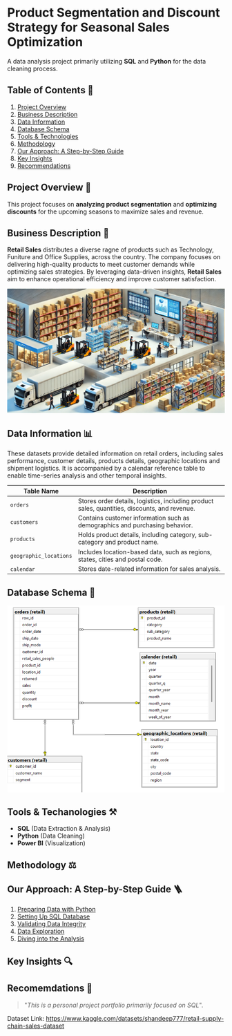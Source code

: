 # Product Segmentation and Discount Strategy for Seasonal Sales Optimization

A data analysis project primarily utilizing **SQL** and **Python** for the data cleaning process.

## Table of Contents 📖

1. [Project Overview]
2. [Business Description]
3. [Data Information]
4. [Database Schema]
5. [Tools & Technologies]
6. [Methodology]
7. [Our Approach: A Step-by-Step Guide]
8. [Key Insights]
9. [Recommendations]

## Project Overview 📌

This project focuses on **analyzing product segmentation** and **optimizing discounts** for the upcoming seasons to maximize sales and revenue.

## Business Description 💼

**Retail Sales** distributes a diverse ragne of products such as Technology, Funiture and Office Supplies, across the country. The company focuses on delivering high-quality products to meet customer demands while optimizing sales strategies. By leveraging data-driven insights, **Retail Sales** aim to enhance operational efficiency and improve customer satisfaction.

<img alt="retail_sales" src="https://raw.githubusercontent.com/nyanlinhtike-yc/Retail-Supply-Chain/refs/heads/main/images/retail%20sales.webp">

## Data Information 📊

These datasets provide detailed information on retail orders, including sales performance, customer details, products details, geographic locations and shipment logistics. It is accompanied by a calendar reference table to enable time-series analysis and other temporal insights.

| **Table Name**         | **Description**                                               |
|--------------------|-----------------------------------------------------------|
| `orders`           | Stores order details, logistics, including product sales, quantities, discounts, and revenue. |
| `customers`        | Contains customer information such as demographics and purchasing behavior. |
| `products`        | Holds product details, including category, sub-category and product name. |
| `geographic_locations` | Includes location-based data, such as regions, states, cities and postal code. |
| `calendar`        | Stores date-related information for sales analysis. |

## Database Schema 📝

<img alt="schema" src="https://raw.githubusercontent.com/nyanlinhtike-yc/Retail-Supply-Chain/refs/heads/main/images/schema.png">

## Tools & Techanologies ⚒️

* **SQL** (Data Extraction & Analysis)
* **Python** (Data Cleaning)
* **Power BI** (Visualization)

## Methodology ⚖️

## Our Approach: A Step-by-Step Guide 🪜

1. [Preparing Data with Python]
2. [Setting Up SQL Database]
3. [Validating Data Integrity]
4. [Data Exploration]
5. [Diving into the Analysis]

## Key Insights 🔍

## Recomemdations 📄

[Project Overview]: https://github.com/nyanlinhtike-yc/Retail-Supply-Chain/tree/main?tab=readme-ov-file#project-overview-
[Business Description]: https://github.com/nyanlinhtike-yc/Retail-Supply-Chain/tree/main#business-description-
[Data Information]: https://github.com/nyanlinhtike-yc/Retail-Supply-Chain/tree/main#data-information-
[Database Schema]: https://github.com/nyanlinhtike-yc/Retail-Supply-Chain/tree/main#database-schema-
[Tools & Technologies]: https://github.com/nyanlinhtike-yc/Retail-Supply-Chain/tree/main?tab=readme-ov-file#tools--techanologies-%EF%B8%8F
[Methodology]: https://github.com/nyanlinhtike-yc/Retail-Supply-Chain/tree/main?tab=readme-ov-file#methodology-%EF%B8%8F
[Our Approach: A Step-by-Step Guide]: https://github.com/nyanlinhtike-yc/Retail-Supply-Chain/tree/main?tab=readme-ov-file#our-approach-a-step-by-step-guide-
[Key Insights]: https://github.com/nyanlinhtike-yc/Retail-Supply-Chain/tree/main?tab=readme-ov-file#key-insights-
[Recommendations]: https://github.com/nyanlinhtike-yc/Retail-Supply-Chain/tree/main?tab=readme-ov-file#recomemdations-
[Preparing Data with Python]: https://github.com/nyanlinhtike-yc/Retail-Supply-Chain/blob/main/reports/Preparing%20Data%20with%20Python.md
[Setting Up SQL Database]: https://github.com/nyanlinhtike-yc/Retail-Supply-Chain/blob/main/reports/Setting%20Up%20SQL%20Database.md
[Validating Data Integrity]: https://github.com/nyanlinhtike-yc/Retail-Supply-Chain/blob/main/reports/Validating%20Data%20Integrity.md
[Data Exploration]: https://github.com/nyanlinhtike-yc/Retail-Supply-Chain/blob/main/reports/Data%20Exploration.md
[Diving into the Analysis]: https://github.com/nyanlinhtike-yc/Retail-Supply-Chain/blob/main/reports/Diving%20into%20the%20Analysis.md

> "*This is a personal project portfolio primarily focused on SQL*".

Dataset Link: https://www.kaggle.com/datasets/shandeep777/retail-supply-chain-sales-dataset